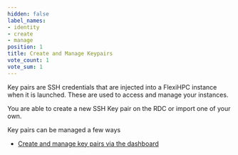 ```yaml
---
hidden: false
label_names:
- identity
- create
- manage
position: 1
title: Create and Manage Keypairs
vote_count: 1
vote_sum: 1
---
```


Key pairs are SSH credentials that are injected into a FlexiHPC instance when it is launched. These are used to access and manage your instances.

You are able to create a new SSH Key pair on the RDC or import one of your own.


Key pairs can be managed a few ways

- [Create and manage key pairs via the dashboard](create-and-manage-keypairs-with-the-dashboard.md)